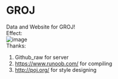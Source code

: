 # GROJ

Data and Website for GROJ!  
Effect:  
![image](https://user-images.githubusercontent.com/114752061/227220333-a5b8ab43-2531-4a71-8a01-0ef8771a6e15.png)  
Thanks:
1. Github_raw for server
2. <https://www.runoob.com/> for compiling
3. <http://poj.org/> for style designing
